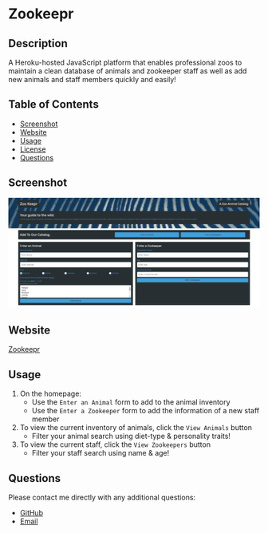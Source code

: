 # Zookeepr

## Description
A Heroku-hosted JavaScript platform that enables professional zoos to maintain a clean database of animals and zookeeper staff as well as add new animals and staff members quickly and easily!

## **Table of Contents**
* [Screenshot](#screenshot)
* [Website](#website)
* [Usage](#usage)
* [License](#license)
* [Questions](#questions)

## **Screenshot**
![Zookeepr homepage screenshot](./assets/images/zookeepr-homepage.png)

## **Website**
[Zookeepr](https://zookeepr-lawn-version.herokuapp.com/)

## **Usage**
1. On the homepage:
    * Use the `Enter an Animal` form to add to the animal inventory
    * Use the `Enter a Zookeeper` form to add the information of a new staff member
2. To view the current inventory of animals, click the `View Animals` button
    * Filter your animal search using diet-type & personality traits!
3. To view the current staff, click the `View Zookeepers` button
    * Filter your staff search using name & age! 

## **Questions**
Please contact me directly with any additional questions:
* [GitHub](https://github.com/ChristopherLawn)
* [Email](mailto:christopher.lawn@yahoo.com)